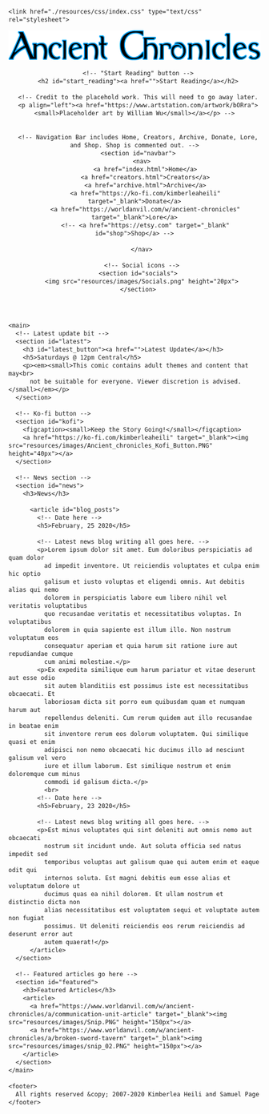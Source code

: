 <!DOCTYPE html>


<html>
  <head>
    <title>Ancient Chronicles | Home</title>

    <link href="./resources/css/index.css" type="text/css" rel="stylesheet">
  </head>

  <body>
    <header>
      <!-- This is the transparent black bar under the Ancient Chronicles logo -->
      <div id="logo_bar">
        <!-- This is the actual logo -->
        <img id="logo" src="resources/images/AC_Logo_NoGradient.png" height="60px">
      </div>
     
      <!-- "Start Reading" button -->
      <h2 id="start_reading"><a href="">Start Reading</a></h2>

      <!-- Credit to the placehold work. This will need to go away later.
      <p align="left"><a href="https://www.artstation.com/artwork/bORra"><small>Placeholder art by William Wu</small></a></p> -->


      <!-- Navigation Bar includes Home, Creators, Archive, Donate, Lore, and Shop. Shop is commented out. -->
      <section id="navbar">
        <nav>
          <a href="index.html">Home</a>
          <a href="creators.html">Creators</a>
          <a href="archive.html">Archive</a>
          <a href="https://ko-fi.com/kimberleaheili" target="_blank">Donate</a>
          <a href="https://worldanvil.com/w/ancient-chronicles" target="_blank">Lore</a>
          <!-- <a href="https://etsy.com" target="_blank" id="shop">Shop</a> -->

        </nav>

        <!-- Social icons -->
      <section id="socials">
        <img src="resources/images/Socials.png" height="20px">
      </section>

  </section>
    </header>

    <main>
      <!-- Latest update bit -->
      <section id="latest">
        <h3 id="latest_button"><a href="">Latest Update</a></h3>
        <h5>Saturdays @ 12pm Central</h5>
        <p><em><small>This comic contains adult themes and content that may<br>
          not be suitable for everyone. Viewer discretion is advised.</small></em></p>
      </section>
      
      <!-- Ko-fi button -->
      <section id="kofi">
        <figcaption><small>Keep the Story Going!</small></figcaption>
        <a href="https://ko-fi.com/kimberleaheili" target="_blank"><img src="resources/images/Ancient_chronicles_Kofi_Button.PNG" height="40px"></a>
      </section>

      <!-- News section -->
      <section id="news">
        <h3>News</h3>
        
          <article id="blog_posts">
            <!-- Date here -->
            <h5>February, 25 2020</h5>

            <!-- Latest news blog writing all goes here. -->
            <p>Lorem ipsum dolor sit amet. Eum doloribus perspiciatis ad quam dolor
              ad impedit inventore. Ut reiciendis voluptates et culpa enim hic optio
              galisum et iusto voluptas et eligendi omnis. Aut debitis alias qui nemo
              dolorem in perspiciatis labore eum libero nihil vel veritatis voluptatibus
              quo recusandae veritatis et necessitatibus voluptas. In voluptatibus
              dolorem in quia sapiente est illum illo. Non nostrum voluptatum eos
              consequatur aperiam et quia harum sit ratione iure aut repudiandae cumque
              cum animi molestiae.</p>
            <p>Ex expedita similique eum harum pariatur et vitae deserunt aut esse odio
              sit autem blanditiis est possimus iste est necessitatibus obcaecati. Et
              laboriosam dicta sit porro eum quibusdam quam et numquam harum aut
              repellendus deleniti. Cum rerum quidem aut illo recusandae in beatae enim
              sit inventore rerum eos dolorum voluptatem. Qui similique quasi et enim
              adipisci non nemo obcaecati hic ducimus illo ad nesciunt galisum vel vero
              iure et illum laborum. Est similique nostrum et enim doloremque cum minus
              commodi id galisum dicta.</p>
              <br>
            <!-- Date here -->
            <h5>February, 23 2020</h5>

            <!-- Latest news blog writing all goes here. -->
            <p>Est minus voluptates qui sint deleniti aut omnis nemo aut obcaecati
              nostrum sit incidunt unde. Aut soluta officia sed natus impedit sed
              temporibus voluptas aut galisum quae qui autem enim et eaque odit qui
              internos soluta. Est magni debitis eum esse alias et voluptatum dolore ut
              ducimus quas ea nihil dolorem. Et ullam nostrum et distinctio dicta non
              alias necessitatibus est voluptatem sequi et voluptate autem non fugiat
              possimus. Ut deleniti reiciendis eos rerum reiciendis ad deserunt error aut
              autem quaerat!</p>
          </article>
      </section>

      <!-- Featured articles go here -->
      <section id="featured">
        <h3>Featured Articles</h3>
        <article>
          <a href="https://www.worldanvil.com/w/ancient-chronicles/a/communication-unit-article" target="_blank"><img src="resources/images/Snip.PNG" height="150px"></a>
          <a href="https://www.worldanvil.com/w/ancient-chronicles/a/broken-sword-tavern" target="_blank"><img src="resources/images/snip_02.PNG" height="150px"></a>
        </article>
      </section>
    </main>
   
    <footer>
      All rights reserved &copy; 2007-2020 Kimberlea Heili and Samuel Page
    </footer>
  </body>

</html>
